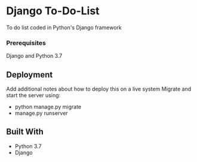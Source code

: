 # Django To-Do-List
To do list coded in Python's Django framework

### Prerequisites
Django and Python 3.7

## Deployment
Add additional notes about how to deploy this on a live system
Migrate and start the server using:
- python manage.py migrate
- manage.py runserver

## Built With
* Python 3.7
* Django

